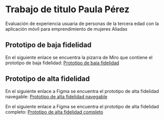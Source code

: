 # Trabajo de titulo Paula Pérez
Evaluación de experiencia usuaria de personas de la tercera edad con la aplicación móvil para emprendimiento de mujeres Aliadas

## Prototipo de baja fidelidad
En el siguiente enlace se encuentra la pizarra de Miro que contiene el prototipo de baja fidelidad: [Prototipo de baja fidelidad](https://miro.com/welcomeonboard/Z2JxeVNvNHpob05OUHpOTmlmZENkVzczZm4zS2FBVDNDNTNYTG1tcUlxOGZTdUZjYzJKSXh2eXAxOG5tdlZPZHwzNDU4NzY0NTI3MzI1MTA4NDY0?share_link_id=973430622102)
## Prototipo de alta fidelidad
En el siguiente enlace a Figma se encuentra el prototipo de alta fidelidad navegable: [Prototipo de alta fidelidad navegable](https://www.figma.com/proto/iJYJR9tSMcVrr16V1XIgAu/Old-School-Aliadas?page-id=0%3A1&node-id=2%3A2&viewport=613%2C339%2C0.07&scaling=contain&starting-point-node-id=2%3A2)


En el siguiente enlace a Figma se encuentra el prototipo de alta fidelidad completo: [Prototipo de alta fidelidad completo](https://www.figma.com/file/iJYJR9tSMcVrr16V1XIgAu/Old-School-Aliadas?node-id=296%3A18666)
